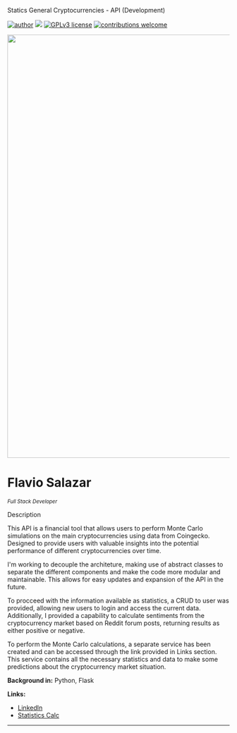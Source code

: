Statics General Cryptocurrencies - API (Development)

[![author](https://img.shields.io/badge/author-FlavioSalazar-red.svg)](https://www.linkedin.com/in/flavio-r-salazar) [![](https://img.shields.io/badge/python-blue.svg)](https://www.python.org/downloads/release/python-370/) [![GPLv3 license](https://img.shields.io/badge/License-GPLv3-blue.svg)](http://perso.crans.org/besson/LICENSE.html) [![contributions welcome](https://img.shields.io/badge/contributions-welcome-brightgreen.svg?style=flat)](https://github.com/salazarf92/crypto-master-api/issues)

<p align="center">
  <img src="crypto1.jpg" width="960px" heigth="240px" >
</p>

# Flavio Salazar
<sub>*Full Stack Developer*</sub>

Description

This API is a financial tool that allows users to perform Monte Carlo simulations on the main cryptocurrencies using data from Coingecko.  Designed to provide users with valuable insights into the potential performance of different cryptocurrencies over time.

I'm working to decouple the architeture, making use of abstract classes to separate the different components and make the code more modular and maintainable. This allows for easy updates and expansion of the API in the future.

To procceed with the information available as statistics, a CRUD to user was provided, allowing new users to login and access the current data. Additionally, I provided a capability to calculate sentiments from the cryptocurrency market based on Reddit forum posts, returning results as either positive or negative.

To perform the Monte Carlo calculations, a separate service has been created and can be accessed through the link provided in Links section. This service contains all the necessary statistics and data to make some predictions about the cryptocurrency market situation.

**Background in:** Python, Flask

**Links:**
* [LinkedIn](https://www.linkedin.com/in/flavio-r-salazar)
* [Statistics Calc](https://github.com/SalazarF92/crypto-statistics-api)



---




